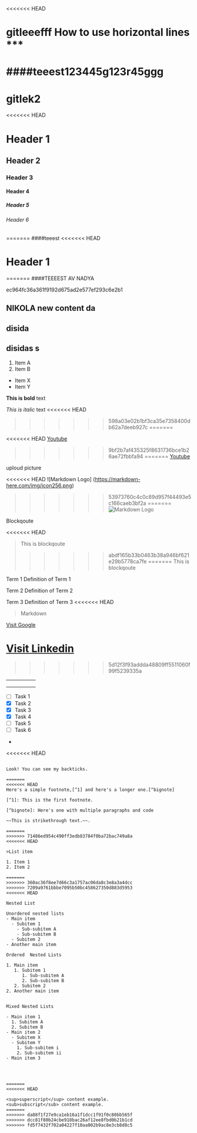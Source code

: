
<<<<<<< HEAD
# gitleeefff				How to use horizontal lines ***

####teeest123445g123r45ggg
=======
# gitlek2
<<<<<<< HEAD
# Header 1

## Header 2

### Header 3

#### Header 4

##### Header 5

###### Header 6
=======
####teeest
<<<<<<< HEAD

# Header 1
=======
####TEEEEST AV NADYA
>>>>>>> 
ec964fc36a361f9192d675ad2e577ef293c6e2b1


## NIKOLA new content da


## disida


## disidas s


1. Item A
2. Item B

* Item X 
* Item Y

**This is bold** text

*This is italic* text
<<<<<<< HEAD
>>>>>>> 598a03e02b1bf3ca35e7358400db62a7deeb927c
=======

<<<<<<< HEAD
[Youtube](https://www.youtube.com/ "Youtube") 
>>>>>>> 9bf2b7af435325f8631736bce1b26ae72fbbfa94
=======
[Youtube](https://www.youtube.com/ "Youtube")


uploud picture

<<<<<<< HEAD
![Markdown Logo] (https://markdown-here.com/img/icon256.png)
>>>>>>> 53973760c4c0c89d957f44493e5c166caeb3bf2a
=======
![Markdown Logo](https://markdown-here.com/img/icon256.png)


Blockqoute 

<<<<<<< HEAD
> This is blockqoute 
>>>>>>> abdf165b33b0463b38a946bf621e29b5778ca7fe
=======
> This is blockqoute




Term 1
Definition of Term 1

Term 2
Definition of Term 2

Term 3 
Definition of Term 3
<<<<<<< HEAD


>Markdown

[Visit Google](https://www.google.com)

[Visit Linkedin](https://www.linkedin.com/in/liza-t%C3%A4llg%C3%A5rd-4967a122b/)
=======
>>>>>>> 5d12f3f93addda48809ff5511060f99f5239335a

|   |   |   |   |   |
|---|---|---|---|---|
|   |   |   |   |   |
|   |   |   |   |   |
|   |   |   |   |   |

- [ ] Task 1
- [x] Task 2
- [x] Task 3
- [x] Task 4
- [ ] Task 5
- [ ] Task 6
-
<<<<<<< HEAD
>>````
```
Look! You can see my backticks.
```
````													>>>>> 71486ed954c490ff3edb83784f0ba72bac749a8a
=======
<<<<<<< HEAD
Here's a simple footnote,[^1] and here's a longer one.[^bignote]

[^1]: This is the first footnote.

[^bignote]: Here's one with multiple paragraphs and code

~~This is strikethrough text.~~.

=======
>>>>>>> 71486ed954c490ff3edb83784f0ba72bac749a8a
<<<<<<< HEAD

>List item

1. Item 1
2. Item 2

=======
>>>>>>> 360ac36f8ee7d66c3a1757ac06da8c3e8a3a4dcc
>>>>>>> 7209a9761bbbe7095b50bc458627350d883d5953
<<<<<<< HEAD

Nested List

Unordered nested lists
- Main item
  - Subitem 1
    - Sub-subitem A
    - Sub-subitem B
  - Subitem 2
- Another main item

Ordered  Nested Lists

1. Main item
   1. Subitem 1
      1. Sub-subitem A
      2. Sub-subitem B
   2. Subitem 2
2. Another main item


Mixed Nested Lists

- Main item 1
  1. Subitem A
  2. Subitem B
- Main item 2
  - Subitem X
  - Subitem Y
    1. Sub-subitem i
    2. Sub-subitem ii
- Main item 3




=======
<<<<<<< HEAD

<sup>superscript</sup> content example.
<sub>subscript</sub> content example.
=======
>>>>>>> da88f1f27e9ca1eb16a1f1dcc1f91f0c80bb565f
>>>>>>> dcc81f80b24cbe918bac26af12ee8fbd0b21b1cd
>>>>>>> fd5f7432f702a04227f10aa002b9ac8e3cb8d8c5
